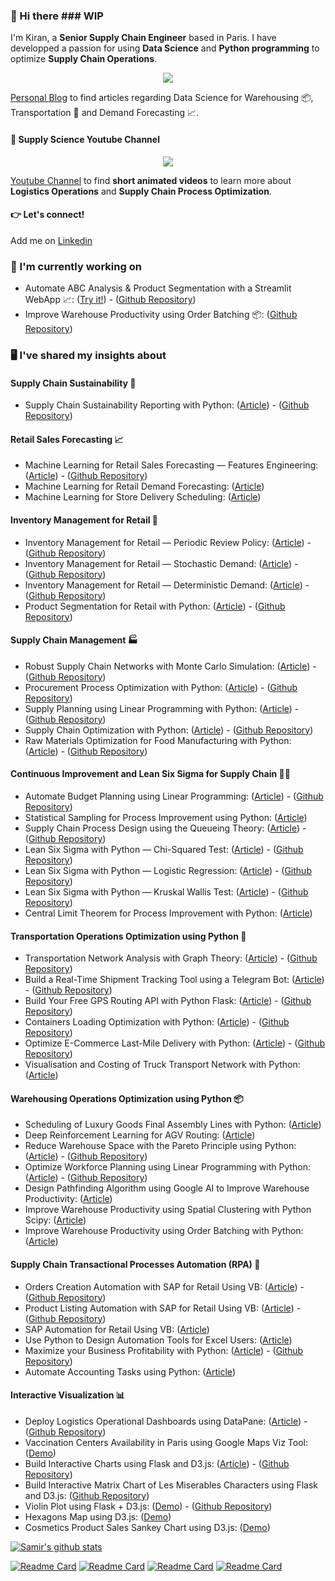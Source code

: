 ### 👋 Hi there ### WIP

I'm Kiran, a **Senior Supply Chain Engineer** based in Paris. I have developped a passion for using **Data Science** and **Python programming** to optimize **Supply Chain Operations**. 

<p align="center">
  <a href="https://samirsaci.com">
  <img align="center" src="https://miro.medium.com/max/1400/0*6OqZIq5P3raibIQN.png" link>
  </a>
</p>

[Personal Blog](https://samirsaci.com) to find articles regarding Data Science for Warehousing 📦, Transportation 🚚 and Demand Forecasting 📈.

#### 🎥 Supply Science Youtube Channel
<p align="center">
  <a href="https://www.youtube.com/channel/UClUA0PA7bXRe-1nbV5w-M7g">
  <img align="center" src="https://samirsaci.github.io/static/img/Image%20Presentation.gif">
  </a>
</p>

[Youtube Channel](https://www.youtube.com/channel/UClUA0PA7bXRe-1nbV5w-M7g) to find **short animated videos** to learn more about **Logistics Operations** and **Supply Chain Process Optimization**.

#### 👉 Let's connect!
Add me on [Linkedin](https://www.linkedin.com/in/samir-saci/)

### 👷 I'm currently working on
- Automate ABC Analysis & Product Segmentation with a Streamlit WebApp 📈: ([Try it!](https://share.streamlit.io/samirsaci/segmentation/main/segmentation.py))  - ([Github Repository](https://github.com/samirsaci/segmentation))
- Improve Warehouse Productivity using Order Batching 📦: ([Github Repository](https://github.com/samirsaci/picking-route))

### 🖥️ I've shared my insights about

#### Supply Chain Sustainability 🌲
- Supply Chain Sustainability Reporting with Python: ([Article](https://www.samirsaci.com/supply-chain-sustainability-reporting-with-python/))  - ([Github Repository](https://github.com/samirsaci/supply-chain-sustainability))

#### Retail Sales Forecasting 📈
- Machine Learning for Retail Sales Forecasting — Features Engineering: ([Article](https://www.samirsaci.com/machine-learning-for-retail-sales-forecasting-features-engineering/))  - ([Github Repository](https://github.com/samirsaci/ml-forecast-features-eng))
- Machine Learning for Retail Demand Forecasting: ([Article](https://www.samirsaci.com/machine-learning-for-retail-demand-forecasting/))
- Machine Learning for Store Delivery Scheduling: ([Article](https://www.samirsaci.com/machine-learning-for-store-delivery-scheduling/))

#### Inventory Management for Retail 🛒
- Inventory Management for Retail — Periodic Review Policy: ([Article](https://www.samirsaci.com/inventory-management-for-retail-periodic-review-policy/)) - ([Github Repository](https://github.com/samirsaci/inventory-periodic))
- Inventory Management for Retail — Stochastic Demand: ([Article](https://www.samirsaci.com/inventory-management-for-retail-stochastic-demand-2/)) - ([Github Repository](https://github.com/samirsaci/inventory-stochastic))
- Inventory Management for Retail — Deterministic Demand: ([Article](https://www.samirsaci.com/inventory-management-for-retail-deterministic-demand/)) - ([Github Repository](https://github.com/samirsaci/inventory-deterministic))
- Product Segmentation for Retail with Python: ([Article](https://www.samirsaci.com/product-segmentation-for-retail-with-python/)) - ([Github Repository](https://github.com/samirsaci/product-segmentation))

#### Supply Chain Management 🏭
- Robust Supply Chain Networks with Monte Carlo Simulation: ([Article](https://www.samirsaci.com/robust-supply-chain-networks-with-monte-carlo-simulation/)) - ([Github Repository](https://github.com/samirsaci/monte-carlo))
- Procurement Process Optimization with Python: ([Article](https://www.samirsaci.com/procurement-process-optimization-with-python/)) - ([Github Repository](https://github.com/samirsaci/procurement-management))
- Supply Planning using Linear Programming with Python: ([Article](https://www.samirsaci.com/supply-planning-using-linear-programming-with-python/)) - ([Github Repository](https://github.com/samirsaci/supply-planning))
- Supply Chain Optimization with Python: ([Article](https://www.samirsaci.com/supply-chain-optimization-with-python/)) - ([Github Repository](https://github.com/samirsaci/supply-chain-optimization))
- Raw Materials Optimization for Food Manufacturing with Python: ([Article](https://www.samirsaci.com/raw-materials-optimization-for-food-manufacturing-with-python/)) - ([Github Repository](https://github.com/samirsaci/raw-materials))

#### Continuous Improvement and Lean Six Sigma for Supply Chain 🧑‍🏭
- Automate Budget Planning using Linear Programming: ([Article](https://www.samirsaci.com/automate-budget-planning-using-linear-programming/)) - ([Github Repository](https://github.com/samirsaci/budget-planning))
- Statistical Sampling for Process Improvement using Python: ([Article](https://www.samirsaci.com/statistical-sampling-for-process-improvement-using-python/)) 
- Supply Chain Process Design using the Queueing Theory: ([Article](https://www.samirsaci.com/supply-chain-process-design-using-the-queueing-theory/)) - ([Github Repository](https://github.com/samirsaci/queing-theory))
- Lean Six Sigma with Python — Chi-Squared Test: ([Article](https://www.samirsaci.com/lean-six-sigma-with-python-chi-squared-test/)) - ([Github Repository](https://github.com/samirsaci/lss-chi-squared))
- Lean Six Sigma with Python — Logistic Regression: ([Article](https://www.samirsaci.com/lean-six-sigma-with-python-logistic-regression/)) - ([Github Repository](https://github.com/samirsaci/lss-logistic-regression))
- Lean Six Sigma with Python — Kruskal Wallis Test: ([Article](https://www.samirsaci.com/lean-six-sigma-with-python-kruskal-wallis-test/)) - ([Github Repository](https://github.com/samirsaci/lss-kruskal-wallis))
- Central Limit Theorem for Process Improvement with Python: ([Article](https://www.samirsaci.com/central-limit-theorem-for-process-improvement-with-python/))

#### Transportation Operations Optimization using Python 🚚
- Transportation Network Analysis with Graph Theory: ([Article](https://www.samirsaci.com/transportation-network-analysis-with-graph-theory/)) - ([Github Repository](https://github.com/samirsaci/graph-theory)) 
- Build a Real-Time Shipment Tracking Tool using a Telegram Bot: ([Article](https://www.samirsaci.com/build-a-shipment-tracking-tool-using-a-telegram-bot/)) - ([Github Repository](https://github.com/samirsaci/telegram_transport)) 
- Build Your Free GPS Routing API with Python Flask: ([Article](https://www.samirsaci.com/build-a-gps-routing-api-with-python-flask/)) - ([Github Repository](https://github.com/samirsaci/geocoding-api))
- Containers Loading Optimization with Python: ([Article](https://www.samirsaci.com/containers-loading-optimization-with-python/)) - ([Github Repository](https://github.com/samirsaci/container-optimization))
- Optimize E-Commerce Last-Mile Delivery with Python: ([Article](https://www.samirsaci.com/optimize-e-commerce-last-mile-delivery-with-python/)) - ([Github Repository](https://github.com/samirsaci/last-mile))
- Visualisation and Costing of Truck Transport Network with Python: ([Article](https://www.samirsaci.com/road-transportation-network-visualization/))

#### Warehousing Operations Optimization using Python 📦
- Scheduling of Luxury Goods Final Assembly Lines with Python: ([Article](https://www.samirsaci.com/optimize-warehouse-value-added-services-with-python/))
- Deep Reinforcement Learning for AGV Routing: ([Article](https://www.samirsaci.com/deep-reinforcement-learning-for-agv-routing/))
- Reduce Warehouse Space with the Pareto Principle using Python: ([Article](https://www.samirsaci.com/reduce-warehouse-space-with-the-pareto-principle-using-python/)) - ([Github Repository](https://github.com/samirsaci/pareto-warehouse-layout))
- Optimize Workforce Planning using Linear Programming with Python: ([Article](https://www.samirsaci.com/optimize-workforce-planning-using-linear-programming-with-python/)) - ([Github Repository](https://github.com/samirsaci/workforce-planning))
- Design Pathfinding Algorithm using Google AI to Improve Warehouse Productivity: ([Article](https://www.samirsaci.com/improve-warehouse-productivity-using-pathfinding-algorithm-with-python/))
- Improve Warehouse Productivity using Spatial Clustering with Python Scipy: ([Article](https://www.samirsaci.com/improve-warehouse-productivity-using-spatial-clustering-with-python/))
- Improve Warehouse Productivity using Order Batching with Python: ([Article](https://www.samirsaci.com/improve-warehouse-productivity-using-order-batching-with-python/))

#### Supply Chain Transactional Processes Automation (RPA) 🤖
- Orders Creation Automation with SAP for Retail Using VB: ([Article](https://www.samirsaci.com/sap-automation-of-orders-creation-for-retail/)) - ([Github Repository](https://github.com/samirsaci/sap-automation-po))
- Product Listing Automation with SAP for Retail Using VB: ([Article](https://www.samirsaci.com/sap-automation-of-product-listing-for-retail/)) - ([Github Repository](https://github.com/samirsaci/sap-automation))
- SAP Automation for Retail Using VB: ([Article](https://www.samirsaci.com/sap-automation-for-retail/))
- Use Python to Design Automation Tools for Excel Users: ([Article](https://www.samirsaci.com/build-excel-automation-tools-with-python/))
- Maximize your Business Profitability with Python: ([Article](https://www.samirsaci.com/maximize-your-business-profitability-with-python/)) - ([Github Repository](https://github.com/samirsaci/business-profitability))
- Automate Accounting Tasks using Python: ([Article](https://www.samirsaci.com/automate-accounting-tasks-using-python/))


#### Interactive Visualization 📊
- Deploy Logistics Operational Dashboards using DataPane: ([Article](https://www.samirsaci.com/deploy-logistics-operational-dashboards-using-datapane/)) - ([Github Repository](https://github.com/samirsaci/ops-dashboard))
- Vaccination Centers Availability in Paris using Google Maps Viz Tool: ([Demo](https://centre-vaccin.herokuapp.com/))
- Build Interactive Charts using Flask and D3.js: ([Article](https://www.samirsaci.com/build-interactive-charts-using-flask-and-d3-js/)) - ([Github Repository](https://github.com/samirsaci/matrix-ecommerce))
- Build Interactive Matrix Chart of Les Miserables Characters using Flask and D3.js: ([Github Repository](https://github.com/samirsaci/matrix-miserables))
- Violin Plot using Flask + D3.js: ([Demo](https://samirsaci.com/violin-plot.html)) - ([Github Repository](https://github.com/samirsaci/violin-plot))
- Hexagons Map using D3.js: ([Demo](https://samirsaci.com/mapping.html))
- Cosmetics Product Sales Sankey Chart using D3.js: ([Demo](https://samirsaci.com/market-sankey.html))

[![Samir's github stats](https://github-readme-stats.vercel.app/api?username=samirsaci&count_private=true&show_icons=true&theme=cobalt&hide_rank=false)](https://github.com/anuraghazra/github-readme-stats)

[![Readme Card](https://github-readme-stats.vercel.app/api/pin/?username=samirsaci&repo=supply-chain-optimization)](https://github.com/samirsaci/supply-chain-optimization)
[![Readme Card](https://github-readme-stats.vercel.app/api/pin/?username=samirsaci&repo=container-optimization)](https://github.com/samirsaci/container-optimization)
[![Readme Card](https://github-readme-stats.vercel.app/api/pin/?username=samirsaci&repo=last-mile)](https://github.com/samirsaci/last-mile)
[![Readme Card](https://github-readme-stats.vercel.app/api/pin/?username=samirsaci&repo=graph-theory)](https://github.com/samirsaci/graph-theory)

